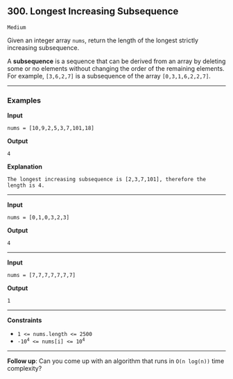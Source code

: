 ## 300. Longest Increasing Subsequence

`Medium`

Given an integer array `nums`, return the length of the longest strictly increasing subsequence.

A **subsequence** is a sequence that can be derived from an array by deleting some or no elements without changing the order of the remaining elements. For example, `[3,6,2,7]` is a subsequence of the array `[0,3,1,6,2,2,7]`.

---

### Examples

**Input**
```
nums = [10,9,2,5,3,7,101,18]
```

**Output**
```
4
```

**Explanation**
```
The longest increasing subsequence is [2,3,7,101], therefore the length is 4.
```

---

**Input**
```
nums = [0,1,0,3,2,3]
```

**Output**
```
4
```

---

**Input**
```
nums = [7,7,7,7,7,7,7]
```

**Output**
```
1
```

---

**Constraints**
* `1 <= nums.length <= 2500`
* <code>-10<sup>4</sup> <= nums[i] <= 10<sup>4</sup></code>

---

**Follow up**: Can you come up with an algorithm that runs in `O(n log(n))` time complexity?